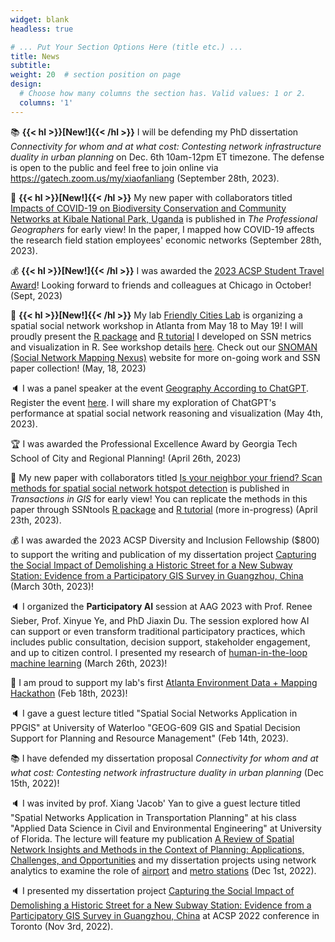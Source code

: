 ```yaml
---
widget: blank
headless: true

# ... Put Your Section Options Here (title etc.) ...
title: News
subtitle:
weight: 20  # section position on page
design:
  # Choose how many columns the section has. Valid values: 1 or 2.
  columns: '1'
---
```


:books: **{{< hl >}}[New!]{{< /hl >}}** I will be defending my PhD dissertation _Connectivity for whom and at what cost: Contesting network infrastructure duality in urban planning_ on Dec. 6th 10am-12pm ET timezone. The defense is open to the public and feel free to join online via https://gatech.zoom.us/my/xiaofanliang (September 28th, 2023). 

:page_facing_up: **{{< hl >}}[New!]{{< /hl >}}** My new paper with collaborators titled [Impacts of COVID-19 on Biodiversity Conservation and Community Networks at Kibale National Park, Uganda](https://www.tandfonline.com/doi/full/10.1080/00330124.2023.2250416) is published in *The Professional Geographers* for early view! In the paper, I mapped how COVID-19 affects the research field station employees' economic networks (September 28th, 2023). 

:moneybag: **{{< hl >}}[New!]{{< /hl >}}** I was awarded the [2023 ACSP Student Travel Award](https://www.acsp.org/news/647592/ACSP-Announces-2023-Student-Paper-Award-Winners.htm)! Looking forward to friends and colleagues at Chicago in October! (Sept, 2023)

:raised_hands: **{{< hl >}}[New!]{{< /hl >}}** My lab [Friendly Cities Lab](https://friendlycities.gatech.edu/) is organizing a spatial social network workshop in Atlanta from May 18 to May 19! I will proudly present the [R package](https://github.com/friendlycities-gatech/SSNtools) and [R tutorial](https://friendlycities-gatech.github.io/SSN_tutorial/) I developed on SSN metrics and visualization in R. See workshop details [here](https://sites.gatech.edu/snoman/2023-ssn-workshop/). Check out our [SNOMAN (Social Network Mapping Nexus)](https://sites.gatech.edu/snoman/) website for more on-going work and SSN paper collection! (May, 18, 2023)

:speaker: I was a panel speaker at the event [Geography According to ChatGPT](https://www.airmeet.com/e/c4516530-ce69-11ed-a388-d572e3feeb08?preview=true). Register the event [here](https://www.airmeet.com/e/c4516530-ce69-11ed-a388-d572e3feeb08?preview=true). I will share my exploration of ChatGPT's performance at spatial social network reasoning and visualization (May 4th, 2023).

:trophy: I was awarded the Professional Excellence Award by Georgia Tech School of City and Regional Planning! (April 26th, 2023)

:page_facing_up: My new paper with collaborators titled [Is your neighbor your friend? Scan methods for spatial social network hotspot detection](https://onlinelibrary.wiley.com/doi/10.1111/tgis.13050) is published in *Transactions in GIS* for early view! You can replicate the methods in this paper through SSNtools [R package](https://github.com/friendlycities-gatech/SSNtools) and [R tutorial](https://friendlycities-gatech.github.io/SSN_tutorial/advanced-ssn-metrics.html#ssn-hotspots-detection) (more in-progress) (April 23th, 2023). 

:moneybag: I was awarded the 2023 ACSP Diversity and Inclusion Fellowship ($800) to support the writing and publication of my dissertation project [Capturing the Social Impact of Demolishing a Historic Street for a New Subway Station: Evidence from a Participatory GIS Survey in Guangzhou, China](https://www.xiaofanliang.com/project/miaoqianzhijie/) (March 30th, 2023)! 

:speaker: I organized the **Participatory AI** session at AAG 2023 with Prof. Renee Sieber, Prof. Xinyue Ye, and PhD Jiaxin Du. The session explored how AI can support or even transform traditional participatory practices, which includes public consultation, decision support, stakeholder engagement, and up to citizen control.
I presented my research of [human-in-the-loop machine learning](https://www.xiaofanliang.com/project/savannah/) (March 26th, 2023)! 

:raised_hands: I am proud to support my lab's first [Atlanta Environment Data + Mapping Hackathon](https://friendlycities.gatech.edu/hack/) (Feb 18th, 2023)! 

:speaker: I gave a guest lecture titled "Spatial Social Networks Application in PPGIS" at University of Waterloo "GEOG-609 GIS and Spatial Decision Support for Planning and Resource Management" (Feb 14th, 2023). 

:books: I have defended my dissertation proposal _Connectivity for whom and at what cost: Contesting network infrastructure duality in urban planning_ (Dec 15th, 2022)! 

:speaker: I was invited by prof. Xiang 'Jacob' Yan to give a guest lecture titled "Spatial Networks Application in Transportation Planning" at his class "Applied Data Science in Civil and Environmental Engineering" at University of Florida. The lecture will feature my publication [A Review of Spatial Network Insights and Methods in the Context of Planning: Applications, Challenges, and Opportunities](https://www.xiaofanliang.com/publication/review/review.pdf) and my dissertation projects using network analytics to examine the role of [airport](https://www.xiaofanliang.com/project/airportcity/) and [metro stations](https://www.xiaofanliang.com/project/miaoqianzhijie/) (Dec 1st, 2022). 

:speaker: I presented my dissertation project [Capturing the Social Impact of Demolishing a Historic Street for a New Subway Station: Evidence from a Participatory GIS Survey in Guangzhou, China](https://www.xiaofanliang.com/project/miaoqianzhijie/) at ACSP 2022 conference in Toronto (Nov 3rd, 2022).

<!-- :speaker: I was invited to Dr. Andrew L. Tan Data Science Institute at De La Salle University (Philippines) to give a seminar talk about [Detecting Vacant, Abandoned, and Disinvested (VAD) Properties in Savannah, Georgia using Human-in-the-loop Machine Learning](https://www.xiaofanliang.com/project/savannah/) Oct 12, 2022 09:00 AM in Asia/Manila. Register the talk [here](https://zoom.us/meeting/register/tJIvc-6hrzsqGdBncGp4K8n1vQTNbL6VqDLm). -->

<!-- :speaker: My and Clio's research on [chain restaurants](https://journals.sagepub.com/doi/full/10.1177/23998083211014896) was featured by the [Washington Post](https://www.washingtonpost.com/business/2022/09/29/chain-restaurant-capitals/?pwapi_token=eyJ0eXAiOiJKV1QiLCJhbGciOiJIUzI1NiJ9.eyJzdWJpZCI6IjMxMTY0NDc1IiwicmVhc29uIjoiZ2lmdCIsIm5iZiI6MTY2NDUzNjIzMCwiaXNzIjoic3Vic2NyaXB0aW9ucyIsImV4cCI6MTY2NTc0NTgzMCwiaWF0IjoxNjY0NTM2MjMwLCJqdGkiOiJmZjlmZDI4Zi1lYjRmLTRmZGEtODY1NS0xNzlkNmZmYzlmYzkiLCJ1cmwiOiJodHRwczovL3d3dy53YXNoaW5ndG9ucG9zdC5jb20vYnVzaW5lc3MvMjAyMi8wOS8yOS9jaGFpbi1yZXN0YXVyYW50LWNhcGl0YWxzLyJ9._tx8XDmZWM4JI-p6dUyVioU7T6imoddZPJowNCS8ryE), [CNN](https://www.cnn.com/videos/politics/2022/10/08/smr-chain-restaurant-regions-vote-trump.cnn), [Bloomberg](https://www.bloomberg.com/news/newsletters/2021-06-16/maplab-how-many-chain-restaurants-are-in-your-city), [FiveThirtyEight](https://fivethirtyeight.com/features/the-datasets-were-looking-at-this-week-21/), and [Georgia Public Broadcasting](https://www.gpb.org/news/2022/10/06/which-states-have-the-most-chain-restaurants-georgia-tech-researchers-map-it-out). We released a 2021 [restaurant dataset](https://github.com/friendlycities-gatech/chainness) and I created a Mapbox JS [data viz](https://friendlycities-gatech.github.io/chainness/) for exploration (Oct 1st, 2022). -->

<!-- :moneybag: I was awarded $12,000 [The ACRP (Airport Cooperative Research Program) Graduate Research Award](https://vsgc.odu.edu/acrpgraduateresearchawards/) for the project _Toward an Inclusive Aerotropolis: Critical Connectivity Analysis around Atlanta Airport_, in collaboration with Prof. Perry Yang and Aerotropolis Atlanta. (Aug 1st, 2022) -->

<!-- :airplane: I was a visiting scholar at Urban Analytics Lab (National University of Singapore) this summer 2022 (May - July 2022). -->

<!-- :raised_hands: I was a member of the organizing team of the 3rd workshop of [Data-driven Humanitarian Mapping: Harnessing Human-Machine Intelligence for High-Stake Public Policy and Resilience Planning](https://kdd-humanitarian-mapping.herokuapp.com/). The workshop was part of ACM KDD Conference on Knowledge Discovery and Data Mining Hybrid Conference on Aug 15, 2022. Download Workshop proceeding [PDF](https://dl.acm.org/doi/10.1145/3534678.3542918).  -->

<!-- :page_facing_up: My new paper with collaborators titled [Characteristics of Jetters and Little Boxes: An Extensibility Study Using the Neighborhood Connectivity Survey (PDF)](https://www.cogitatiopress.com/socialinclusion/article/view/5366) is published in Social Inclusion's special issue "on the interplay of space, places, and social networks". (July, 2022). This work was presented at North American Regional Science Conference (NARSC) in Nov, 2020.  -->

<!-- :books: I has passed my doctoral comprehensive exam! The major exam is on _Human-centered Approaches to Urban Analytics_ and minor exam is on _Digital Civics_! (May 2022)  -->

<!-- :speaker: My abstract _Capturing the Social Impact of Demolishing a Historic Street for a New Subway Station: Evidence from a Participatory GIS Survey in Guangzhou, China_ is accepted to ACSP 2022 conference. I will present in Toronto this Nov! (May, 2022) -->

<!-- :raised_hands: I led sessions at 2022 Annual Conference of American Geographers (AAG)! I not only presented my work _Spatial Social Network (SSN) Hot Spot Detection: Scan Methods for Non-Planar Networks_, but also become the session chair at the session: _Advancing Spatial and Social Networks in GIS_ and the co-organizer at session: _Perspectives and Tensions in Urban Redevelopment_. (Feb, 2022).  -->

<!-- Xiaofan's new paper _Measuring McCities: Landscapes of chain and independent restaurants in the United States_ was published in Enviornmental Planning B: Urban Analytics and City Science (open access [here](https://www.xiaofanliang.com/publication/chainness/chainness.pdf)). This work was presented at GaTech College of Design Virtual Research Symposium on Point of Interest (April, 2021) and AAG (April, 2020).

Xiaofan's paper _A Review of Spatial Network Insights and Methods in the Context of Planning: Applications, Challenges, and Opportunities_ is published in a book chapter in the book Urban Informatics and Future Cities (open access [here](https://www.xiaofanliang.com/publication/review/review.pdf)). She also presents the paper at The 17th International Conference on CUPUM – Computational Urban Planning and Urban Management. (June, 2021).

Xiaofan founded the [Miaoqianzhi 'jie' Research Group](https://public.tableau.com/app/profile/lu.chen6557/viz/Miaoqianzhijie/Miaoqianzhijie), an activist research team based in Guangzhou that promotes public discourses and conducts quantitative and qualitative research around Miaoqianzhi 'jie' (a historic street that is planned to be demolished to build an additional metro station). (Nov 2020 - now).  -->

<!-- Xiaofan presented her work _A R Online Tutorial for Visualizing Spatial Social Networks_ at MoVis: Information Visualization of Geospatial Networks, Flows, and Movements Workshop at IEEE VIS. (Oct, 2020).

Xiaofan gave an invited talk on _Explaining Urban Scaling, Variances, and Economic Structure with Multiplex Networks in China_ at MIT Sustainable Urbanization Lab Internal Seminar. (Oct, 2020). 

Xiaofan presented her work _Measuring McCities: Quantifying ‘Chainness’ of Foodscape in the United States_ at The Annual Conference of American Association of Geographers. (April, 2020).   -->





